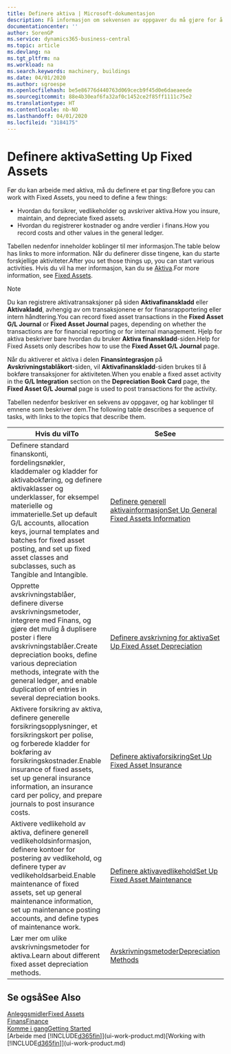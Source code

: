 ```yaml
---
title: Definere aktiva | Microsoft-dokumentasjon
description: Få informasjon om sekvensen av oppgaver du må gjøre for å definere aktiva, for eksempel maskiner eller bygninger.
documentationcenter: ''
author: SorenGP
ms.service: dynamics365-business-central
ms.topic: article
ms.devlang: na
ms.tgt_pltfrm: na
ms.workload: na
ms.search.keywords: machinery, buildings
ms.date: 04/01/2020
ms.author: sgroespe
ms.openlocfilehash: be5e86776d440763d069cecb9f45d0e6daeaeede
ms.sourcegitcommit: 88e4b30eaf6fa32af0c1452ce2f85ff1111c75e2
ms.translationtype: HT
ms.contentlocale: nb-NO
ms.lasthandoff: 04/01/2020
ms.locfileid: "3184175"
---
```

# <a name="setting-up-fixed-assets"></a><span data-ttu-id="bc527-103">Definere aktiva</span><span class="sxs-lookup"><span data-stu-id="bc527-103">Setting Up Fixed Assets</span></span>
<span data-ttu-id="bc527-104">Før du kan arbeide med aktiva, må du definere et par ting:</span><span class="sxs-lookup"><span data-stu-id="bc527-104">Before you can work with Fixed Assets, you need to define a few things:</span></span>  

* <span data-ttu-id="bc527-105">Hvordan du forsikrer, vedlikeholder og avskriver aktiva.</span><span class="sxs-lookup"><span data-stu-id="bc527-105">How you insure, maintain, and depreciate fixed assets.</span></span>  
* <span data-ttu-id="bc527-106">Hvordan du registrerer kostnader og andre verdier i finans.</span><span class="sxs-lookup"><span data-stu-id="bc527-106">How you record costs and other values in the general ledger.</span></span>  

<span data-ttu-id="bc527-107">Tabellen nedenfor inneholder koblinger til mer informasjon.</span><span class="sxs-lookup"><span data-stu-id="bc527-107">The table below has links to more information.</span></span> <span data-ttu-id="bc527-108">Når du definerer disse tingene, kan du starte forskjellige aktiviteter.</span><span class="sxs-lookup"><span data-stu-id="bc527-108">After you set those things up, you can start various activities.</span></span> <span data-ttu-id="bc527-109">Hvis du vil ha mer informasjon, kan du se [Aktiva](fa-manage.md).</span><span class="sxs-lookup"><span data-stu-id="bc527-109">For more information, see [Fixed Assets](fa-manage.md).</span></span>  

> [!NOTE]  
>   <span data-ttu-id="bc527-110">Du kan registrere aktivatransaksjoner på siden **Aktivafinanskladd** eller **Aktivakladd**, avhengig av om transaksjonene er for finansrapportering eller intern håndtering.</span><span class="sxs-lookup"><span data-stu-id="bc527-110">You can record fixed asset transactions in the **Fixed Asset G/L Journal** or **Fixed Asset Journal** pages, depending on whether the transactions are for financial reporting or for internal management.</span></span> <span data-ttu-id="bc527-111">Hjelp for aktiva beskriver bare hvordan du bruker **Aktiva finanskladd**-siden.</span><span class="sxs-lookup"><span data-stu-id="bc527-111">Help for Fixed Assets only describes how to use the **Fixed Asset G/L Journal** page.</span></span>  

<span data-ttu-id="bc527-112">Når du aktiverer et aktiva i delen **Finansintegrasjon** på **Avskrivningstablåkort**-siden, vil **Aktivafinanskladd**-siden brukes til å bokføre transaksjoner for aktiviteten.</span><span class="sxs-lookup"><span data-stu-id="bc527-112">When you enable a fixed asset activity in the **G/L Integration** section on the **Depreciation Book Card** page, the **Fixed Asset G/L Journal** page is used to post transactions for the activity.</span></span>

<span data-ttu-id="bc527-113">Tabellen nedenfor beskriver en sekvens av oppgaver, og har koblinger til emnene som beskriver dem.</span><span class="sxs-lookup"><span data-stu-id="bc527-113">The following table describes a sequence of tasks, with links to the topics that describe them.</span></span>  

| <span data-ttu-id="bc527-114">Hvis du vil</span><span class="sxs-lookup"><span data-stu-id="bc527-114">To</span></span> | <span data-ttu-id="bc527-115">Se</span><span class="sxs-lookup"><span data-stu-id="bc527-115">See</span></span> |
| --- | --- |
| <span data-ttu-id="bc527-116">Definere standard finanskonti, fordelingsnøkler, kladdemaler og kladder for aktivabokføring, og definere aktivaklasser og underklasser, for eksempel materielle og immaterielle.</span><span class="sxs-lookup"><span data-stu-id="bc527-116">Set up default G/L accounts, allocation keys, journal templates and batches for fixed asset posting, and set up fixed asset classes and subclasses, such as Tangible and Intangible.</span></span> |[<span data-ttu-id="bc527-117">Definere generell aktivainformasjon</span><span class="sxs-lookup"><span data-stu-id="bc527-117">Set Up General Fixed Assets Information</span></span>](fa-how-setup-general.md) |
| <span data-ttu-id="bc527-118">Opprette avskrivningstablåer, definere diverse avskrivningsmetoder, integrere med Finans, og gjøre det mulig å duplisere poster i flere avskrivningstablåer.</span><span class="sxs-lookup"><span data-stu-id="bc527-118">Create depreciation books, define various depreciation methods, integrate with the general ledger, and enable duplication of entries in several depreciation books.</span></span> |[<span data-ttu-id="bc527-119">Definere avskrivning for aktiva</span><span class="sxs-lookup"><span data-stu-id="bc527-119">Set Up Fixed Asset Depreciation</span></span>](fa-how-setup-depreciation.md) |
| <span data-ttu-id="bc527-120">Aktivere forsikring av aktiva, definere generelle forsikringsopplysninger, et forsikringskort per polise, og forberede kladder for bokføring av forsikringskostnader.</span><span class="sxs-lookup"><span data-stu-id="bc527-120">Enable insurance of fixed assets, set up general insurance information, an insurance card per policy, and prepare journals to post insurance costs.</span></span> |[<span data-ttu-id="bc527-121">Definere aktivaforsikring</span><span class="sxs-lookup"><span data-stu-id="bc527-121">Set Up Fixed Asset Insurance</span></span>](fa-how-setup-insurance.md) |
| <span data-ttu-id="bc527-122">Aktivere vedlikehold av aktiva, definere generell vedlikeholdsinformasjon, definere kontoer for postering av vedlikehold, og definere typer av vedlikeholdsarbeid.</span><span class="sxs-lookup"><span data-stu-id="bc527-122">Enable maintenance of fixed assets, set up general maintenance information, set up maintenance posting accounts, and define types of maintenance work.</span></span> |[<span data-ttu-id="bc527-123">Definere aktivavedlikehold</span><span class="sxs-lookup"><span data-stu-id="bc527-123">Set Up Fixed Asset Maintenance</span></span>](fa-how-setup-maintenance.md) |
| <span data-ttu-id="bc527-124">Lær mer om ulike avskrivningsmetoder for aktiva.</span><span class="sxs-lookup"><span data-stu-id="bc527-124">Learn about different fixed asset depreciation methods.</span></span> |[<span data-ttu-id="bc527-125">Avskrivningsmetoder</span><span class="sxs-lookup"><span data-stu-id="bc527-125">Depreciation Methods</span></span>](fa-depreciation-methods.md) |

## <a name="see-also"></a><span data-ttu-id="bc527-126">Se også</span><span class="sxs-lookup"><span data-stu-id="bc527-126">See Also</span></span>
[<span data-ttu-id="bc527-127">Anleggsmidler</span><span class="sxs-lookup"><span data-stu-id="bc527-127">Fixed Assets</span></span>](fa-manage.md)  
[<span data-ttu-id="bc527-128">Finans</span><span class="sxs-lookup"><span data-stu-id="bc527-128">Finance</span></span>](finance.md)  
[<span data-ttu-id="bc527-129">Komme i gang</span><span class="sxs-lookup"><span data-stu-id="bc527-129">Getting Started</span></span>](product-get-started.md)  
<span data-ttu-id="bc527-130">[Arbeide med [!INCLUDE[d365fin](includes/d365fin_md.md)]](ui-work-product.md)</span><span class="sxs-lookup"><span data-stu-id="bc527-130">[Working with [!INCLUDE[d365fin](includes/d365fin_md.md)]](ui-work-product.md)</span></span>
